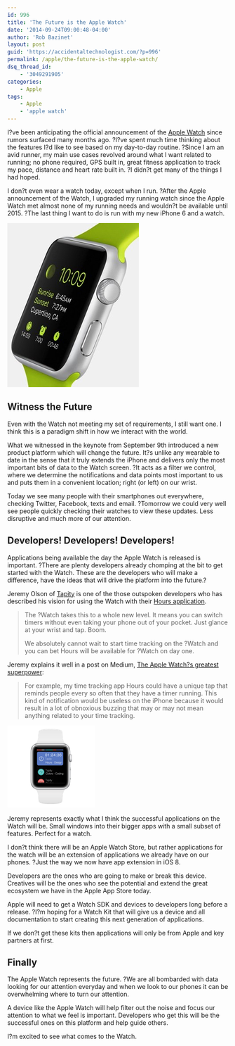 ```yaml
---
id: 996
title: 'The Future is the Apple Watch'
date: '2014-09-24T09:00:48-04:00'
author: 'Rob Bazinet'
layout: post
guid: 'https://accidentaltechnologist.com/?p=996'
permalink: /apple/the-future-is-the-apple-watch/
dsq_thread_id:
    - '3049291905'
categories:
    - Apple
tags:
    - Apple
    - 'apple watch'
---
```


I?ve been anticipating the official announcement of the [Apple Watch](https://www.apple.com/watch/) since rumors surfaced many months ago. ?I?ve spent much time thinking about the features I?d like to see based on my day-to-day routine. ?Since I am an avid runner, my main use cases revolved around what I want related to running; no phone required, GPS built in, great fitness application to track my pace, distance and heart rate built in. ?I didn?t get many of the things I had hoped.

I don?t even wear a watch today, except when I run. ?After the Apple announcement of the Watch, I upgraded my running watch since the Apple Watch met almost none of my running needs and wouldn?t be available until 2015. ?The last thing I want to do is run with my new iPhone 6 and a watch.

![Apple watch](/assets/img/2014/09/apple-watch.jpg "apple-watch.jpg")

## Witness the Future

Even with the Watch not meeting my set of requirements, I still want one. I think this is a paradigm shift in how we interact with the world.

What we witnessed in the keynote from September 9th introduced a new product platform which will change the future. It?s unlike any wearable to date in the sense that it truly extends the iPhone and delivers only the most important bits of data to the Watch screen. ?It acts as a filter we control, where we determine the notifications and data points most important to us and puts them in a convenient location; right (or left) on our wrist.

Today we see many people with their smartphones out everywhere, checking Twitter, Facebook, texts and email. ?Tomorrow we could very well see people quickly checking their watches to view these updates. Less disruptive and much more of our attention.

## Developers! Developers! Developers!

Applications being available the day the Apple Watch is released is important. ?There are plenty developers already chomping at the bit to get started with the Watch. These are the developers who will make a difference, have the ideas that will drive the platform into the future.?

Jeremy Olson of [Tapity](https://tapity.com) is one of the those outspoken developers who has described his vision for using the Watch with their [Hours application](https://www.hourstimetracking.com).

> The ?Watch takes this to a whole new level. It means you can switch timers without even taking your phone out of your pocket. Just glance at your wrist and tap. Boom.
> 
> We absolutely cannot wait to start time tracking on the ?Watch and you can bet Hours will be available for ?Watch on day one.

Jeremy explains it well in a post on Medium, [The Apple Watch?s greatest superpower](https://medium.com/@jerols/the-apple-watchs-greatest-superpower-c575fb7605d8):

> For example, my time tracking app Hours could have a unique tap that reminds people every so often that they have a timer running. This kind of notification would be useless on the iPhone because it would result in a lot of obnoxious buzzing that may or may not mean anything related to your time tracking.

![Apple Watch White BG](/assets/img/2014/09/Apple-Watch-White-BG.png "Apple-Watch-White-BG.png")

Jeremy represents exactly what I think the successful applications on the Watch will be. Small windows into their bigger apps with a small subset of features. Perfect for a watch.

I don?t think there will be an Apple Watch Store, but rather applications for the watch will be an extension of applications we already have on our phones. ?Just the way we now have app extension in iOS 8.

Developers are the ones who are going to make or break this device. Creatives will be the ones who see the potential and extend the great ecosystem we have in the Apple App Store today.

Apple will need to get a Watch SDK and devices to developers long before a release. ?I?m hoping for a Watch Kit that will give us a device and all documentation to start creating this next generation of applications.

If we don?t get these kits then applications will only be from Apple and key partners at first.

## Finally

The Apple Watch represents the future. ?We are all bombarded with data looking for our attention everyday and when we look to our phones it can be overwhelming where to turn our attention.

A device like the Apple Watch will help filter out the noise and focus our attention to what we feel is important. Developers who get this will be the successful ones on this platform and help guide others.

I?m excited to see what comes to the Watch.